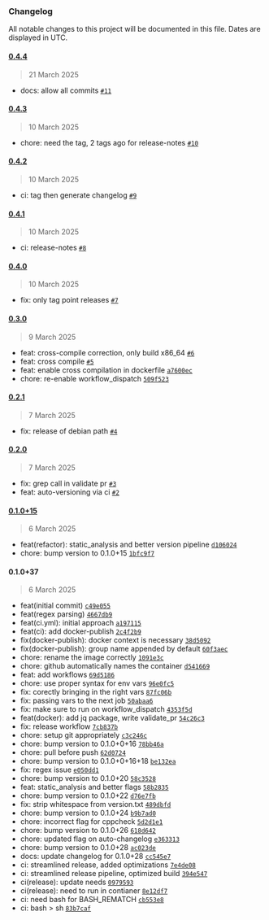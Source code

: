 ### Changelog

All notable changes to this project will be documented in this file. Dates are displayed in UTC.

#### [0.4.4](https://github.com/ballast-dev/timbre/compare/0.4.3...0.4.4)

> 21 March 2025

- docs: allow all commits [`#11`](https://github.com/ballast-dev/timbre/pull/11)

#### [0.4.3](https://github.com/ballast-dev/timbre/compare/0.4.2...0.4.3)

> 10 March 2025

- chore: need the tag, 2 tags ago for release-notes [`#10`](https://github.com/ballast-dev/timbre/pull/10)

#### [0.4.2](https://github.com/ballast-dev/timbre/compare/0.4.1...0.4.2)

> 10 March 2025

- ci: tag then generate changelog [`#9`](https://github.com/ballast-dev/timbre/pull/9)

#### [0.4.1](https://github.com/ballast-dev/timbre/compare/0.4.0...0.4.1)

> 10 March 2025

- ci: release-notes [`#8`](https://github.com/ballast-dev/timbre/pull/8)

#### [0.4.0](https://github.com/ballast-dev/timbre/compare/0.3.0...0.4.0)

> 10 March 2025

- fix: only tag point releases [`#7`](https://github.com/ballast-dev/timbre/pull/7)

#### [0.3.0](https://github.com/ballast-dev/timbre/compare/0.2.1...0.3.0)

> 9 March 2025

- feat: cross-compile correction, only build x86_64 [`#6`](https://github.com/ballast-dev/timbre/pull/6)
- feat: cross compile [`#5`](https://github.com/ballast-dev/timbre/pull/5)
- feat: enable cross compilation in dockerfile [`a7600ec`](https://github.com/ballast-dev/timbre/commit/a7600ecfc6b508f3fd73d1e1e2148acbd157114f)
- chore: re-enable workflow_dispatch [`509f523`](https://github.com/ballast-dev/timbre/commit/509f5231783c4160d9a851b3f8f472dc69ece226)

#### [0.2.1](https://github.com/ballast-dev/timbre/compare/0.2.0...0.2.1)

> 7 March 2025

- fix: release of debian path [`#4`](https://github.com/ballast-dev/timbre/pull/4)

#### [0.2.0](https://github.com/ballast-dev/timbre/compare/0.1.0+15...0.2.0)

> 7 March 2025

- fix: grep call in validate pr [`#3`](https://github.com/ballast-dev/timbre/pull/3)
- feat: auto-versioning via ci [`#2`](https://github.com/ballast-dev/timbre/pull/2)

#### [0.1.0+15](https://github.com/ballast-dev/timbre/compare/0.1.0+20...0.1.0+15)

> 6 March 2025

- feat(refactor): static_analysis and better version pipeline [`d106024`](https://github.com/ballast-dev/timbre/commit/d106024258c4e92a5960d6f375002d8cf69a6042)
- chore: bump version to 0.1.0+15 [`1bfc9f7`](https://github.com/ballast-dev/timbre/commit/1bfc9f7a4eeb94a2f7b4cd55f59060455a146a6a)

#### 0.1.0+37

> 6 March 2025

- feat(initial commit) [`c49e055`](https://github.com/ballast-dev/timbre/commit/c49e05508e9c2809c787fff1b679d2c7119ffb99)
- feat(regex parsing) [`4667db9`](https://github.com/ballast-dev/timbre/commit/4667db9cb2b6db32009901bf0d61a104724233c6)
- feat(ci.yml): initial approach [`a197115`](https://github.com/ballast-dev/timbre/commit/a19711596198ef306805e95e1c1cc810f485a745)
- feat(ci): add docker-publish [`2c4f2b9`](https://github.com/ballast-dev/timbre/commit/2c4f2b9d36cb188a77eb52e42bed8a92683fa72a)
- fix(docker-publish): docker context is necessary [`38d5092`](https://github.com/ballast-dev/timbre/commit/38d5092ce1de1654121aaf209354eb8bed281394)
- fix(docker-publish): group name appended by default [`60f3aec`](https://github.com/ballast-dev/timbre/commit/60f3aecb8ff06b8e8c522aff133e9ab55cd4f0f6)
- chore: rename the image correctly [`1091e3c`](https://github.com/ballast-dev/timbre/commit/1091e3c1fdfa464aaaa96b5615e4226c32af97b7)
- chore: github automatically names the container [`d541669`](https://github.com/ballast-dev/timbre/commit/d541669c41fb722e9c6f93d72eba3a13986616d3)
- feat: add workflows [`69d5186`](https://github.com/ballast-dev/timbre/commit/69d5186783c82ec7692f0dbf8095398210ab7855)
- chore: use proper syntax for env vars [`96e0fc5`](https://github.com/ballast-dev/timbre/commit/96e0fc57b8f1aab4d21fe3df725e0971d99c414a)
- fix: corectly bringing in the right vars [`87fc06b`](https://github.com/ballast-dev/timbre/commit/87fc06bb6b4970dbdf87ddff1455102b67c563b2)
- fix: passing vars to the next job [`50abaa6`](https://github.com/ballast-dev/timbre/commit/50abaa662f57b4b609f43ec8c469094fb464ad77)
- fix: make sure to run on workflow_dispatch [`4353f5d`](https://github.com/ballast-dev/timbre/commit/4353f5def9e36135ff2371b60de71b270d15399a)
- feat(docker): add jq package, write validate_pr [`54c26c3`](https://github.com/ballast-dev/timbre/commit/54c26c3932eba1d8a3ec4990b7295ac462d04eb9)
- fix: release workflow [`7cb837b`](https://github.com/ballast-dev/timbre/commit/7cb837bd84a28685c37b2f7ecc1ed2285c2b0155)
- chore: setup git appropriately [`c3c246c`](https://github.com/ballast-dev/timbre/commit/c3c246cc1a80686168a78db718a4f95e2062a685)
- chore: bump version to 0.1.0+0+16 [`78bb46a`](https://github.com/ballast-dev/timbre/commit/78bb46a08f2c477934230bd36ac329fa8fb7fa50)
- chore: pull before push [`62d0724`](https://github.com/ballast-dev/timbre/commit/62d072435d284d0eb4a0134640f7dae8fb8a0beb)
- chore: bump version to 0.1.0+0+16+18 [`be132ea`](https://github.com/ballast-dev/timbre/commit/be132ea47ed856a91be406ecb1956337294809d6)
- fix: regex issue [`e050dd1`](https://github.com/ballast-dev/timbre/commit/e050dd11a4b76b23aa808a07440a6cbd35a33430)
- chore: bump version to 0.1.0+20 [`58c3528`](https://github.com/ballast-dev/timbre/commit/58c352880df155bf759c4966e165b489742e4401)
- feat: static_analysis and better flags [`58b2835`](https://github.com/ballast-dev/timbre/commit/58b2835afb19d9f9e6ba5ad82b00159fb77b19d6)
- chore: bump version to 0.1.0+22 [`d76e7fb`](https://github.com/ballast-dev/timbre/commit/d76e7fb0d1341b3936537b539eac04a0655fa56d)
- fix: strip whitespace from version.txt [`489dbfd`](https://github.com/ballast-dev/timbre/commit/489dbfd3b793d836fe3c7c18d02a6961a5ce2f1a)
- chore: bump version to 0.1.0+24 [`b9b7ad0`](https://github.com/ballast-dev/timbre/commit/b9b7ad0c993cb2ebdb5d9f2749ecdbc4017e2715)
- chore: incorrect flag for cppcheck [`5d2d1e1`](https://github.com/ballast-dev/timbre/commit/5d2d1e1c649278e3dec5f178e3fdbcfc0602b8e9)
- chore: bump version to 0.1.0+26 [`618d642`](https://github.com/ballast-dev/timbre/commit/618d6420a5c12bebc441dcd66be4f1a6caff0854)
- chore: updated flag on auto-changelog [`e363313`](https://github.com/ballast-dev/timbre/commit/e36331381d3f6cd3706ed598a8073cd2c3144cd8)
- chore: bump version to 0.1.0+28 [`ac023de`](https://github.com/ballast-dev/timbre/commit/ac023de0a7b52faa192696ed20a37ef8ec823954)
- docs: update changelog for 0.1.0+28 [`cc545e7`](https://github.com/ballast-dev/timbre/commit/cc545e736128679070a11c06eca9b54b65a9cf39)
- ci: streamlined release, added optimizations [`7e4de08`](https://github.com/ballast-dev/timbre/commit/7e4de0872419a61e84959c6d145e7992e24af341)
- ci: streamlined release pipeline, optimized build [`394e547`](https://github.com/ballast-dev/timbre/commit/394e5475fe1c80168c24f340d20012484d8b6368)
- ci(release): update needs [`0979593`](https://github.com/ballast-dev/timbre/commit/097959376bc63a5cb1ab76febf60ad2886829d8a)
- ci(release): need to run in contianer [`8e12df7`](https://github.com/ballast-dev/timbre/commit/8e12df70aae648ce85a1d2820450b86e49801564)
- ci: need bash for BASH_REMATCH [`cb553e8`](https://github.com/ballast-dev/timbre/commit/cb553e88b2ab6c3498b41b6f84600554e2f1067a)
- ci: bash &gt; sh [`83b7caf`](https://github.com/ballast-dev/timbre/commit/83b7caf6361f1314b79872894de06abeb72ccbcd)
